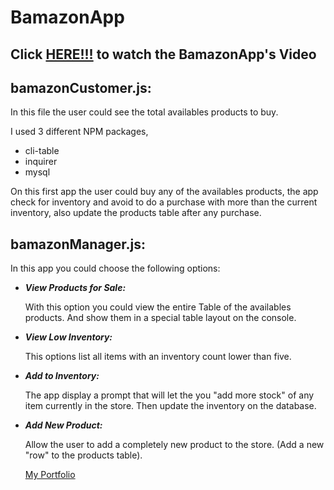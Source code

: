 # BamazonApp  

## Click [HERE!!!](https://youtu.be/xaTGQ3MX7pw) to watch the BamazonApp's Video

## bamazonCustomer.js: 

In this file the user could see the total availables products to buy.

I used 3 different NPM packages, 

  * cli-table
  * inquirer
  * mysql
  
On this first app the user could buy any of the availables products, the app check for inventory and avoid to do a purchase with more than the current inventory, also update the products table after any purchase.

## bamazonManager.js:

  In this app you could choose the following options:

* *__View Products for Sale:__*

  With this option you could view the entire Table of the availables products. And show them in a special table layout on the console.
  
* *__View Low Inventory:__*

  This options list all items with an inventory count lower than five.

* *__Add to Inventory:__*

  The app display a prompt that will let the you "add more stock" of any item currently in the store. Then update the inventory on the database.

* *__Add New Product:__*

   Allow the user to add a completely new product to the store. (Add a new "row" to the products table).
   
   [My Portfolio](https://ivergil.github.io/Responsive-Portfolio/) 

